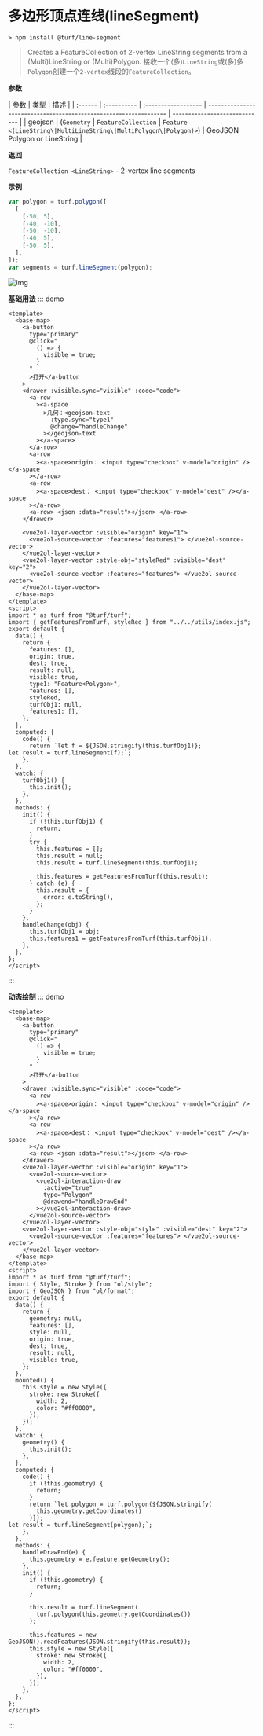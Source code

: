 # 多边形顶点连线(lineSegment)

```
> npm install @turf/line-segment
```

> Creates a FeatureCollection of 2-vertex LineString segments from a (Multi)LineString or (Multi)Polygon.
> 接收一个(多)`LineString`或(多)多`Polygon`创建一个`2-vertex`线段的`FeatureCollection`。

**参数**

| 参数    | 类型        | 描述                |
| :------ | :---------- | :------------------ | ----------------------------------------------------------------- | ----------------------------- |
| geojson | (`Geometry` | `FeatureCollection` | `Feature <(LineString\|MultiLineString\|MultiPolygon\|Polygon)>`) | GeoJSON Polygon or LineString |

**返回**

`FeatureCollection <LineString>` - 2-vertex line segments

**示例**

```js
var polygon = turf.polygon([
  [
    [-50, 5],
    [-40, -10],
    [-50, -10],
    [-40, 5],
    [-50, 5],
  ],
]);
var segments = turf.lineSegment(polygon);
```

![img](https://pzy-images.oss-cn-hangzhou.aliyuncs.com/img/lineSegment.8fccea3b.webp)

**基础用法**
::: demo

```vue
<template>
  <base-map>
    <a-button
      type="primary"
      @click="
        () => {
          visible = true;
        }
      "
      >打开</a-button
    >
    <drawer :visible.sync="visible" :code="code">
      <a-row
        ><a-space
          >几何：<geojson-text
            :type.sync="type1"
            @change="handleChange"
          ></geojson-text
        ></a-space>
      </a-row>
      <a-row
        ><a-space>origin： <input type="checkbox" v-model="origin" /></a-space
      ></a-row>
      <a-row
        ><a-space>dest： <input type="checkbox" v-model="dest" /></a-space
      ></a-row>
      <a-row> <json :data="result"></json> </a-row>
    </drawer>

    <vue2ol-layer-vector :visible="origin" key="1">
      <vue2ol-source-vector :features="features1"> </vue2ol-source-vector>
    </vue2ol-layer-vector>
    <vue2ol-layer-vector :style-obj="styleRed" :visible="dest" key="2">
      <vue2ol-source-vector :features="features"> </vue2ol-source-vector>
    </vue2ol-layer-vector>
  </base-map>
</template>
<script>
import * as turf from "@turf/turf";
import { getFeaturesFromTurf, styleRed } from "../../utils/index.js";
export default {
  data() {
    return {
      features: [],
      origin: true,
      dest: true,
      result: null,
      visible: true,
      type1: "Feature<Polygon>",
      features: [],
      styleRed,
      turfObj1: null,
      features1: [],
    };
  },
  computed: {
    code() {
      return `let f = ${JSON.stringify(this.turfObj1)};
let result = turf.lineSegment(f);`;
    },
  },
  watch: {
    turfObj1() {
      this.init();
    },
  },
  methods: {
    init() {
      if (!this.turfObj1) {
        return;
      }
      try {
        this.features = [];
        this.result = null;
        this.result = turf.lineSegment(this.turfObj1);

        this.features = getFeaturesFromTurf(this.result);
      } catch (e) {
        this.result = {
          error: e.toString(),
        };
      }
    },
    handleChange(obj) {
      this.turfObj1 = obj;
      this.features1 = getFeaturesFromTurf(this.turfObj1);
    },
  },
};
</script>
```

:::

**动态绘制**
::: demo

```vue
<template>
  <base-map>
    <a-button
      type="primary"
      @click="
        () => {
          visible = true;
        }
      "
      >打开</a-button
    >
    <drawer :visible.sync="visible" :code="code">
      <a-row
        ><a-space>origin： <input type="checkbox" v-model="origin" /></a-space
      ></a-row>
      <a-row
        ><a-space>dest： <input type="checkbox" v-model="dest" /></a-space
      ></a-row>
      <a-row> <json :data="result"></json> </a-row>
    </drawer>
    <vue2ol-layer-vector :visible="origin" key="1">
      <vue2ol-source-vector>
        <vue2ol-interaction-draw
          :active="true"
          type="Polygon"
          @drawend="handleDrawEnd"
        ></vue2ol-interaction-draw>
      </vue2ol-source-vector>
    </vue2ol-layer-vector>
    <vue2ol-layer-vector :style-obj="style" :visible="dest" key="2">
      <vue2ol-source-vector :features="features"> </vue2ol-source-vector>
    </vue2ol-layer-vector>
  </base-map>
</template>
<script>
import * as turf from "@turf/turf";
import { Style, Stroke } from "ol/style";
import { GeoJSON } from "ol/format";
export default {
  data() {
    return {
      geometry: null,
      features: [],
      style: null,
      origin: true,
      dest: true,
      result: null,
      visible: true,
    };
  },
  mounted() {
    this.style = new Style({
      stroke: new Stroke({
        width: 2,
        color: "#ff0000",
      }),
    });
  },
  watch: {
    geometry() {
      this.init();
    },
  },
  computed: {
    code() {
      if (!this.geometry) {
        return;
      }
      return `let polygon = turf.polygon(${JSON.stringify(
        this.geometry.getCoordinates()
      )});
let result = turf.lineSegment(polygon);`;
    },
  },
  methods: {
    handleDrawEnd(e) {
      this.geometry = e.feature.getGeometry();
    },
    init() {
      if (!this.geometry) {
        return;
      }

      this.result = turf.lineSegment(
        turf.polygon(this.geometry.getCoordinates())
      );

      this.features = new GeoJSON().readFeatures(JSON.stringify(this.result));
      this.style = new Style({
        stroke: new Stroke({
          width: 2,
          color: "#ff0000",
        }),
      });
    },
  },
};
</script>
```

:::
